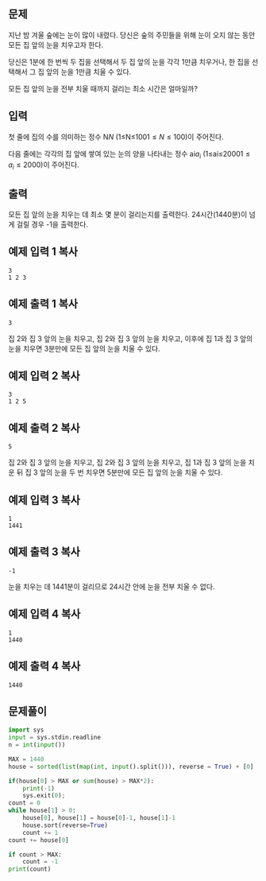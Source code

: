 ## 문제

지난 밤 겨울 숲에는 눈이 많이 내렸다. 당신은 숲의 주민들을 위해 눈이 오지 않는 동안 모든 집 앞의 눈을 치우고자 한다.

당신은 1분에 한 번씩 두 집을 선택해서 두 집 앞의 눈을 각각 1만큼 치우거나, 한 집을 선택해서 그 집 앞의 눈을 1만큼 치울 수 있다.

모든 집 앞의 눈을 전부 치울 때까지 걸리는 최소 시간은 얼마일까?

## 입력

첫 줄에 집의 수를 의미하는 정수 N$N$ (1≤N≤100$1 \leq N \leq 100$)이 주어진다.

다음 줄에는 각각의 집 앞에 쌓여 있는 눈의 양을 나타내는 정수 ai$a_{i}$ (1≤ai≤2000$1 \leq a_{i} \leq 2000$)이 주어진다.

## 출력

모든 집 앞의 눈을 치우는 데 최소 몇 분이 걸리는지를 출력한다. 24시간(1440분)이 넘게 걸릴 경우 -1을 출력한다.

## 예제 입력 1 복사

```
3
1 2 3
```

## 예제 출력 1 복사

```
3
```

집 2와 집 3 앞의 눈을 치우고, 집 2와 집 3 앞의 눈을 치우고, 이후에 집 1과 집 3 앞의 눈을 치우면 3분만에 모든 집 앞의 눈을 치울 수 있다.

## 예제 입력 2 복사

```
3
1 2 5
```

## 예제 출력 2 복사

```
5
```

집 2와 집 3 앞의 눈을 치우고, 집 2와 집 3 앞의 눈을 치우고, 집 1과 집 3 앞의 눈을 치운 뒤 집 3 앞의 눈을 두 번 치우면 5분만에 모든 집 앞의 눈을 치울 수 있다.

## 예제 입력 3 복사

```
1
1441
```

## 예제 출력 3 복사

```
-1
```

눈을 치우는 데 1441분이 걸리므로 24시간 안에 눈을 전부 치울 수 없다.

## 예제 입력 4 복사

```
1
1440
```

## 예제 출력 4 복사

```
1440
```


## 문제풀이

```python
import sys
input = sys.stdin.readline
n = int(input())

MAX = 1440
house = sorted(list(map(int, input().split())), reverse = True) + [0]

if(house[0] > MAX or sum(house) > MAX*2):
    print(-1)
    sys.exit(0);
count = 0
while house[1] > 0:
    house[0], house[1] = house[0]-1, house[1]-1
    house.sort(reverse=True)
    count += 1
count += house[0]

if count > MAX:
    count = -1
print(count)
```

